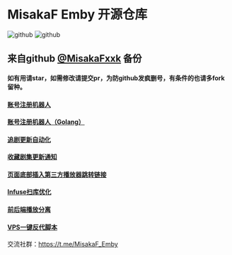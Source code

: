 # MisakaF Emby 开源仓库

![github](https://badgen.net/github/stars/MisakaFxxk/MisakaF_Emby)  ![github](https://badgen.net/github/forks/MisakaFxxk/MisakaF_Emby)

## 来自github [@MisakaFxxk](https://github.com/MisakaFxxk) 备份

#### 如有用请star，如需修改请提交pr，为防github发疯删号，有条件的也请多fork留种。

#### [账号注册机器人](https://github.com/xi11-ov/MisakaF_Emby/tree/main/create)



#### [账号注册机器人（Golang）](https://github.com/MisakaFxxk/Go_Telegram_bot)



#### [追剧更新自动化](https://github.com/xi11-ov/MisakaF_Emby/tree/main/tvshows/anime)



#### [收藏剧集更新通知](https://github.com/xi11-ov/MisakaF_Emby/tree/main/favorite)



#### [页面底部插入第三方播放器跳转链接](https://github.com/xi11-ov/MisakaF_Emby/tree/main/ExternalUrl)



#### [Infuse扫库优化](https://github.com/xi11-ov/MisakaF_Emby/tree/main/Infuse)



#### [前后端播放分离](https://github.com/MisakaFxxk/Go_stream)



#### [VPS一键反代脚本](https://github.com/xi11-ov/MisakaF_Emby/tree/main/mf_proxy)



交流社群：https://t.me/MisakaF_Emby
